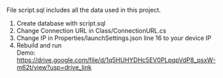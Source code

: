 File script.sql includes all the data used in this project.
1. Create database with script.sql
2. Change Connection URL in Class/ConnectionURL.cs
3. Change IP in Properties/launchSettings.json line 16 to your device IP
4. Rebuild and run  
Demo: https://drive.google.com/file/d/1q5HUHYDHc5EV0PLpqpVdP8_psxW-m62t/view?usp=drive_link
